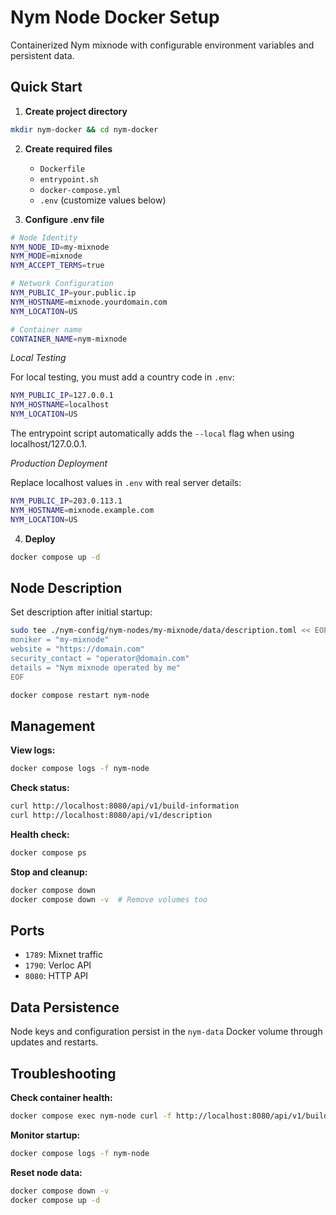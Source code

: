 # Nym Node Docker Setup

Containerized Nym mixnode with configurable environment variables and persistent data.

## Quick Start

1. **Create project directory**
```bash
mkdir nym-docker && cd nym-docker
```

2. **Create required files**
   - `Dockerfile` 
   - `entrypoint.sh`
   - `docker-compose.yml`
   - `.env` (customize values below)

3. **Configure .env file**
```bash
# Node Identity
NYM_NODE_ID=my-mixnode
NYM_MODE=mixnode
NYM_ACCEPT_TERMS=true

# Network Configuration
NYM_PUBLIC_IP=your.public.ip
NYM_HOSTNAME=mixnode.yourdomain.com
NYM_LOCATION=US

# Container name
CONTAINER_NAME=nym-mixnode
```
*Local Testing*

For local testing, you must add a country code in `.env`:
```bash
NYM_PUBLIC_IP=127.0.0.1
NYM_HOSTNAME=localhost
NYM_LOCATION=US
```

The entrypoint script automatically adds the `--local` flag when using localhost/127.0.0.1.

*Production Deployment*

Replace localhost values in `.env` with real server details:
```bash
NYM_PUBLIC_IP=203.0.113.1
NYM_HOSTNAME=mixnode.example.com
NYM_LOCATION=US
```

4. **Deploy**
```bash
docker compose up -d
```

## Node Description

Set description after initial startup:
```bash
sudo tee ./nym-config/nym-nodes/my-mixnode/data/description.toml << EOF
moniker = "my-mixnode"
website = "https://domain.com"
security_contact = "operator@domain.com"
details = "Nym mixnode operated by me"
EOF

docker compose restart nym-node
```
## Management

**View logs:**
```bash
docker compose logs -f nym-node
```

**Check status:**
```bash
curl http://localhost:8080/api/v1/build-information
curl http://localhost:8080/api/v1/description
```

**Health check:**
```bash
docker compose ps
```



**Stop and cleanup:**
```bash
docker compose down
docker compose down -v  # Remove volumes too
```

## Ports

- `1789`: Mixnet traffic
- `1790`: Verloc API  
- `8080`: HTTP API

## Data Persistence

Node keys and configuration persist in the `nym-data` Docker volume through updates and restarts.

## Troubleshooting

**Check container health:**
```bash
docker compose exec nym-node curl -f http://localhost:8080/api/v1/build-information
```

**Monitor startup:**
```bash
docker compose logs -f nym-node
```

**Reset node data:**
```bash
docker compose down -v
docker compose up -d
```